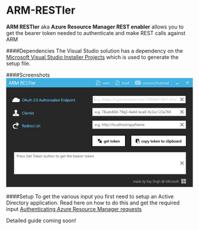 # ARM-RESTler
**ARM RESTler** aka **Azure Resource Manager REST enabler** allows you to get the bearer token needed to authenticate and make REST calls against ARM

####Dependencies
The Visual Studio solution has a dependency on the [Microsoft Visual Studio Installer Projects](https://visualstudiogallery.msdn.microsoft.com/9abe329c-9bba-44a1-be59-0fbf6151054d) which is used to generate the setup file. 

####Screenshots
![ARM RESTler interface](images/armrestler.png)

####Setup
To get the various input you first need to setup an Active Directory application. Read here on how to do this and get the required input
[Authenticating Azure Resource Manager requests](https://msdn.microsoft.com/en-us/library/azure/dn790557.aspx)

Detailed guide coming soon!

